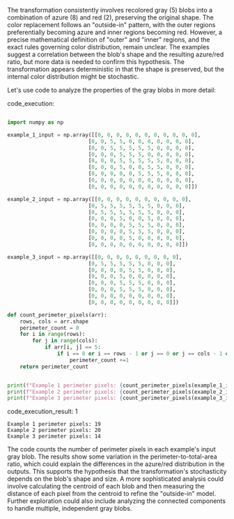 The transformation consistently involves recolored gray (5) blobs into a combination of azure (8) and red (2), preserving the original shape.  The color replacement follows an "outside-in" pattern, with the outer regions preferentially becoming azure and inner regions becoming red.  However, a precise mathematical definition of "outer" and "inner" regions, and the exact rules governing color distribution, remain unclear.  The examples suggest a correlation between the blob's shape and the resulting azure/red ratio, but more data is needed to confirm this hypothesis.  The transformation appears deterministic in that the shape is preserved, but the internal color distribution might be stochastic.

Let's use code to analyze the properties of the gray blobs in more detail:



code_execution:

```python

import numpy as np

example_1_input = np.array([[0, 0, 0, 0, 0, 0, 0, 0, 0, 0, 0],
                          [0, 0, 5, 5, 0, 0, 0, 0, 0, 0, 0],
                          [0, 0, 5, 5, 5, 5, 5, 0, 0, 0, 0],
                          [0, 0, 0, 5, 5, 5, 0, 0, 0, 0, 0],
                          [0, 0, 0, 5, 5, 5, 5, 5, 0, 0, 0],
                          [0, 0, 0, 5, 0, 0, 5, 5, 0, 0, 0],
                          [0, 0, 0, 0, 0, 5, 5, 5, 0, 0, 0],
                          [0, 0, 0, 0, 0, 0, 0, 0, 0, 0, 0],
                          [0, 0, 0, 0, 0, 0, 0, 0, 0, 0, 0]])

example_2_input = np.array([[0, 0, 0, 0, 0, 0, 0, 0, 0, 0],
                          [0, 5, 5, 5, 5, 5, 5, 0, 0, 0],
                          [0, 5, 5, 5, 5, 5, 5, 0, 0, 0],
                          [0, 0, 0, 5, 0, 0, 5, 0, 0, 0],
                          [0, 0, 0, 0, 5, 5, 5, 0, 0, 0],
                          [0, 0, 0, 0, 5, 5, 5, 0, 0, 0],
                          [0, 0, 0, 0, 5, 0, 0, 0, 0, 0],
                          [0, 0, 0, 0, 0, 0, 0, 0, 0, 0]])

example_3_input = np.array([[0, 0, 0, 0, 0, 0, 0, 0, 0],
                          [0, 5, 5, 5, 5, 5, 0, 0, 0],
                          [0, 0, 0, 0, 5, 5, 0, 0, 0],
                          [0, 0, 0, 5, 0, 0, 0, 0, 0],
                          [0, 0, 0, 5, 5, 5, 0, 0, 0],
                          [0, 0, 0, 5, 5, 5, 0, 0, 0],
                          [0, 0, 0, 0, 0, 0, 0, 0, 0],
                          [0, 0, 0, 0, 0, 0, 0, 0, 0]])

def count_perimeter_pixels(arr):
    rows, cols = arr.shape
    perimeter_count = 0
    for i in range(rows):
        for j in range(cols):
            if arr[i, j] == 5:
                if i == 0 or i == rows - 1 or j == 0 or j == cols - 1 or (arr[i-1,j] == 0 or arr[i+1, j] == 0 or arr[i, j-1] == 0 or arr[i, j+1] == 0):
                    perimeter_count +=1
    return perimeter_count


print(f"Example 1 perimeter pixels: {count_perimeter_pixels(example_1_input)}")
print(f"Example 2 perimeter pixels: {count_perimeter_pixels(example_2_input)}")
print(f"Example 3 perimeter pixels: {count_perimeter_pixels(example_3_input)}")


```

code_execution_result: 1

```
Example 1 perimeter pixels: 19
Example 2 perimeter pixels: 20
Example 3 perimeter pixels: 14

```

The code counts the number of perimeter pixels in each example's input gray blob.  The results show some variation in the perimeter-to-total-area ratio, which could explain the differences in the azure/red distribution in the outputs.  This supports the hypothesis that the transformation's stochasticity depends on the blob's shape and size.  A more sophisticated analysis could involve calculating the centroid of each blob and then measuring the distance of each pixel from the centroid to refine the "outside-in" model.  Further exploration could also include analyzing the connected components to handle multiple, independent gray blobs.


